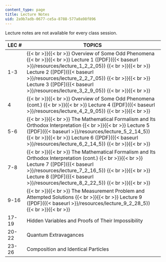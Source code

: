```yaml
---
content_type: page
title: Lecture Notes
uid: 2a9b7adb-0677-ce5a-8788-577a0a98f896
---
```


Lecture notes are not available for every class session.

| LEC # | TOPICS |
| --- | --- |
| 1-3 |  {{< br >}}{{< br >}} Overview of Some Odd Phenomena {{< br >}}{{< br >}} Lecture 1 ([PDF]({{< baseurl >}}/resources/lecture_1_2_2_05)) {{< br >}}{{< br >}} Lecture 2 ([PDF]({{< baseurl >}}/resources/lecture_2_2_7_05)) {{< br >}}{{< br >}} Lecture 3 ([PDF]({{< baseurl >}}/resources/lecture_3_2_9_05)) {{< br >}}{{< br >}}  |
| 4 |  {{< br >}}{{< br >}} Overview of Some Odd Phenomena (cont.) {{< br >}}{{< br >}} Lecture 4 ([PDF]({{< baseurl >}}/resources/lecture_4_2_9_05)) {{< br >}}{{< br >}}  |
| 5-6 |  {{< br >}}{{< br >}} The Mathematical Formalism and Its Orthodox Interpretation {{< br >}}{{< br >}} Lecture 5 ([PDF]({{< baseurl >}}/resources/lecture_5_2_14_5)) {{< br >}}{{< br >}} Lecture 6 ([PDF]({{< baseurl >}}/resources/lecture_6_2_14_5)) {{< br >}}{{< br >}}  |
| 7-8 |  {{< br >}}{{< br >}} The Mathematical Formalism and Its Orthodox Interpretation (cont.) {{< br >}}{{< br >}} Lecture 7 ([PDF]({{< baseurl >}}/resources/lecture_7_2_16_5)) {{< br >}}{{< br >}} Lecture 8 ([PDF]({{< baseurl >}}/resources/lecture_8_2_22_5)) {{< br >}}{{< br >}}  |
| 9-16 |  {{< br >}}{{< br >}} The Measurement Problem and Attempted Solutions {{< br >}}{{< br >}} Lecture 9 ([PDF]({{< baseurl >}}/resources/lecture_9_2_28_5)) {{< br >}}{{< br >}}  |
| 17-19 | Hidden Variables and Proofs of Their Impossibility |
| 20-22 | Quantum Extravagances |
| 23-26 | Composition and Identical Particles
